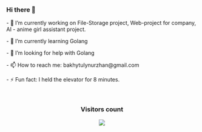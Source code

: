 ### Hi there 👋

<div>
<p> - 🔭 I’m currently working on File-Storage project, Web-project for company, AI - anime girl assistant project.</p>
<p>- 🌱 I’m currently learning Golang</p>
<p>- 🤔 I’m looking for help with Golang</p>
<p>- 📫 How to reach me: bakhytulynurzhan@gmail.com</p>
<p>- ⚡ Fun fact: I held the elevator for 8 minutes.</p>
</div>
<div align="center">
  <br>
    <h3 align="center">Visitors count</h3>
    <p align="center"><img align="center" src="https://count.getloli.com/get/@SameArray?theme=asoul" /></p> 
  <br>
</div>
